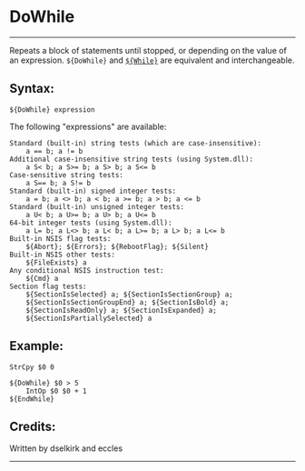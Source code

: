 # DoWhile

---

Repeats a block of statements until stopped, or depending on the value of an expression.  `${DoWhile}` and [`${While}`][1] are equivalent and interchangeable.

## Syntax:

	${DoWhile} expression

The following "expressions" are available:

	Standard (built-in) string tests (which are case-insensitive):
	 	a == b; a != b
	Additional case-insensitive string tests (using System.dll):
	 	a S< b; a S>= b; a S> b; a S<= b
	Case-sensitive string tests:
	 	a S== b; a S!= b
	Standard (built-in) signed integer tests:
	 	a = b; a <> b; a < b; a >= b; a > b; a <= b
	Standard (built-in) unsigned integer tests:
	 	a U< b; a U>= b; a U> b; a U<= b
	64-bit integer tests (using System.dll):
		a L= b; a L<> b; a L< b; a L>= b; a L> b; a L<= b
	Built-in NSIS flag tests:
		${Abort}; ${Errors}; ${RebootFlag}; ${Silent}
	Built-in NSIS other tests:
		${FileExists} a
	Any conditional NSIS instruction test:
		${Cmd} a
	Section flag tests:
		${SectionIsSelected} a; ${SectionIsSectionGroup} a;
		${SectionIsSectionGroupEnd} a; ${SectionIsBold} a;
		${SectionIsReadOnly} a; ${SectionIsExpanded} a;
		${SectionIsPartiallySelected} a

## Example:

	StrCpy $0 0

	${DoWhile} $0 > 5
		IntOp $0 $0 + 1
	${EndWhile}

## Credits:

Written by dselkirk and eccles

---

[1]: While.md